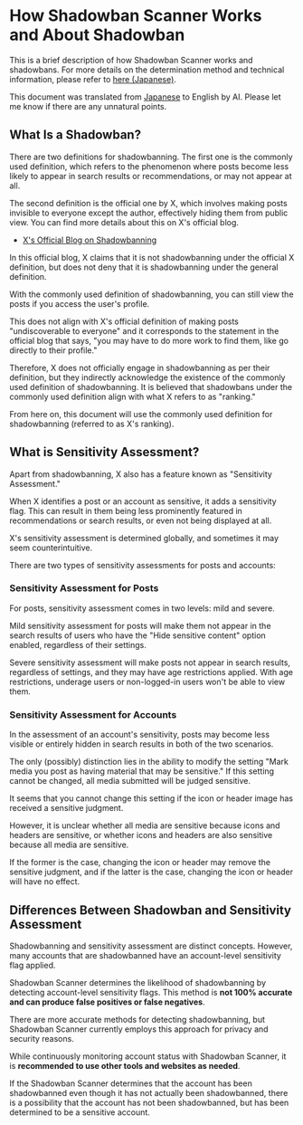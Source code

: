 # How Shadowban Scanner Works and About Shadowban

This is a brief description of how Shadowban Scanner works and shadowbans. For more details on the determination method and technical information, please refer to [here (Japanese)](./technical-information.md).

This document was translated from [Japanese](../ja/about-shadowban.md) to English by AI. Please let me know if there are any unnatural points.

## What Is a Shadowban?

There are two definitions for shadowbanning. The first one is the commonly used definition, which refers to the phenomenon where posts become less likely to appear in search results or recommendations, or may not appear at all.

The second definition is the official one by X, which involves making posts invisible to everyone except the author, effectively hiding them from public view. You can find more details about this on X's official blog.

- [X's Official Blog on Shadowbanning](https://blog.twitter.com/en_us/topics/company/2018/Setting-the-record-straight-on-shadow-banning)

In this official blog, X claims that it is not shadowbanning under the official X definition, but does not deny that it is shadowbanning under the general definition.

With the commonly used definition of shadowbanning, you can still view the posts if you access the user's profile.

This does not align with X's official definition of making posts "undiscoverable to everyone" and it corresponds to the statement in the official blog that says, "you may have to do more work to find them, like go directly to their profile."

Therefore, X does not officially engage in shadowbanning as per their definition, but they indirectly acknowledge the existence of the commonly used definition of shadowbanning. It is believed that shadowbans under the commonly used definition align with what X refers to as "ranking."

From here on, this document will use the commonly used definition for shadowbanning (referred to as X's ranking).

## What is Sensitivity Assessment?

Apart from shadowbanning, X also has a feature known as "Sensitivity Assessment."

When X identifies a post or an account as sensitive, it adds a sensitivity flag. This can result in them being less prominently featured in recommendations or search results, or even not being displayed at all.

X's sensitivity assessment is determined globally, and sometimes it may seem counterintuitive.

There are two types of sensitivity assessments for posts and accounts:

### Sensitivity Assessment for Posts

For posts, sensitivity assessment comes in two levels: mild and severe.

Mild sensitivity assessment for posts will make them not appear in the search results of users who have the "Hide sensitive content" option enabled, regardless of their settings.

Severe sensitivity assessment will make posts not appear in search results, regardless of settings, and they may have age restrictions applied. With age restrictions, underage users or non-logged-in users won't be able to view them.

### Sensitivity Assessment for Accounts

In the assessment of an account's sensitivity, posts may become less visible or entirely hidden in search results in both of the two scenarios.

The only (possibly) distinction lies in the ability to modify the setting "Mark media you post as having material that may be sensitive." If this setting cannot be changed, all media submitted will be judged sensitive.

It seems that you cannot change this setting if the icon or header image has received a sensitive judgment.

However, it is unclear whether all media are sensitive because icons and headers are sensitive, or whether icons and headers are also sensitive because all media are sensitive.

If the former is the case, changing the icon or header may remove the sensitive judgment, and if the latter is the case, changing the icon or header will have no effect.

## Differences Between Shadowban and Sensitivity Assessment

Shadowbanning and sensitivity assessment are distinct concepts. However, many accounts that are shadowbanned have an account-level sensitivity flag applied.

Shadowban Scanner determines the likelihood of shadowbanning by detecting account-level sensitivity flags. This method is **not 100% accurate and can produce false positives or false negatives**.

There are more accurate methods for detecting shadowbanning, but Shadowban Scanner currently employs this approach for privacy and security reasons.

While continuously monitoring account status with Shadowban Scanner, it is **recommended to use other tools and websites as needed**.

If the Shadowban Scanner determines that the account has been shadowbanned even though it has not actually been shadowbanned, there is a possibility that the account has not been shadowbanned, but has been determined to be a sensitive account.
